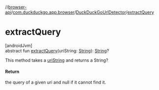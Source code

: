 //[browser-api](../../../index.md)/[com.duckduckgo.app.browser](../index.md)/[DuckDuckGoUrlDetector](index.md)/[extractQuery](extract-query.md)

# extractQuery

[androidJvm]\
abstract fun [extractQuery](extract-query.md)(uriString: [String](https://kotlinlang.org/api/latest/jvm/stdlib/kotlin/-string/index.html)): [String](https://kotlinlang.org/api/latest/jvm/stdlib/kotlin/-string/index.html)?

This method takes a [uriString](extract-query.md) and returns a String?

#### Return

the query of a given uri and null if it cannot find it.

